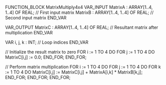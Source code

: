 FUNCTION_BLOCK MatrixMultiply4x4
VAR_INPUT
    MatrixA : ARRAY[1..4, 1..4] OF REAL; // First input matrix
    MatrixB : ARRAY[1..4, 1..4] OF REAL; // Second input matrix
END_VAR

VAR_OUTPUT
    MatrixC : ARRAY[1..4, 1..4] OF REAL; // Resultant matrix after multiplication
END_VAR

VAR
    i, j, k : INT; // Loop indices
END_VAR

// Initialize the result matrix to zero
FOR i := 1 TO 4 DO
    FOR j := 1 TO 4 DO
        MatrixC[i,j] := 0.0;
    END_FOR;
END_FOR;

// Perform matrix multiplication
FOR i := 1 TO 4 DO
    FOR j := 1 TO 4 DO
        FOR k := 1 TO 4 DO
            MatrixC[i,j] := MatrixC[i,j] + MatrixA[i,k] * MatrixB[k,j];
        END_FOR;
    END_FOR;
END_FOR;



